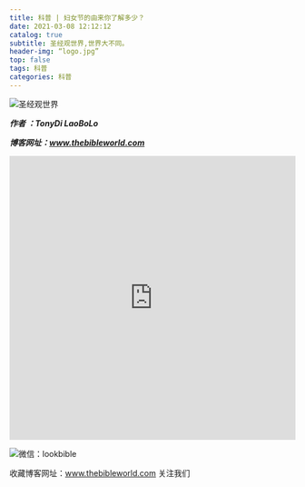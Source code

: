```yaml
---
title: 科普 | 妇女节的由来你了解多少？
date: 2021-03-08 12:12:12
catalog: true
subtitle: 圣经观世界,世界大不同。
header-img: “logo.jpg”
top: false
tags: 科普
categories: 科普
---
```


![圣经观世界](https://s3.ax1x.com/2021/02/20/y4hkB4.md.jpg)

***作者 ：TonyDi LaoBoLo***

***博客网址：www.thebibleworld.com*** 





<iframe      
        width=100%     
        height=500      
        src='https://weibo.com/tv/show/1034:4612443939209267?from=old_pc_videoshow==' 
        frameborder="0"      
        allowfullscreen>
</iframe>







![微信：lookbible](https://s3.ax1x.com/2021/02/20/y4hAHJ.jpg)

收藏博客网址：www.thebibleworld.com 关注我们